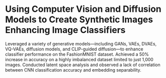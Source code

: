 # Using Computer Vision and Diffusion Models to Create Synthetic Images Enhancing Image Classifiers
Leveraged a variety of generative models—including GANs, VAEs, DVAEs, VQ-VAEs, diffusion models, and CLIP-guided diffusion—to enhance classifier performance on the FashionMNIST dataset. Achieved a 50% increase in accuracy on a highly imbalanced dataset limited to just 1,000 images. Conducted latent space analysis and observed a lack of correlation between CNN classification accuracy and embedding separability.
